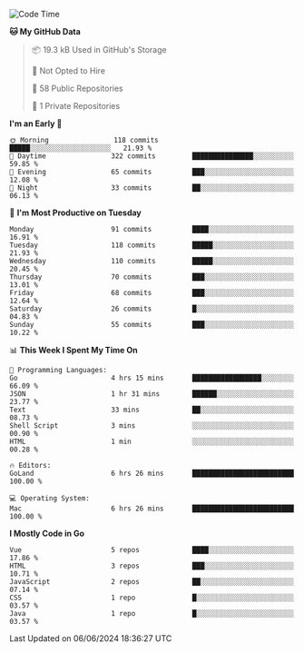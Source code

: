 <!--START_SECTION:waka-->
![Code Time](http://img.shields.io/badge/Code%20Time-1%2C118%20hrs%2053%20mins-blue)

**🐱 My GitHub Data** 

> 📦 19.3 kB Used in GitHub's Storage 
 > 
> 🚫 Not Opted to Hire
 > 
> 📜 58 Public Repositories 
 > 
> 🔑 1 Private Repositories 
 > 
**I'm an Early 🐤** 

```text
🌞 Morning                118 commits         █████░░░░░░░░░░░░░░░░░░░░   21.93 % 
🌆 Daytime                322 commits         ███████████████░░░░░░░░░░   59.85 % 
🌃 Evening                65 commits          ███░░░░░░░░░░░░░░░░░░░░░░   12.08 % 
🌙 Night                  33 commits          ██░░░░░░░░░░░░░░░░░░░░░░░   06.13 % 
```
📅 **I'm Most Productive on Tuesday** 

```text
Monday                   91 commits          ████░░░░░░░░░░░░░░░░░░░░░   16.91 % 
Tuesday                  118 commits         █████░░░░░░░░░░░░░░░░░░░░   21.93 % 
Wednesday                110 commits         █████░░░░░░░░░░░░░░░░░░░░   20.45 % 
Thursday                 70 commits          ███░░░░░░░░░░░░░░░░░░░░░░   13.01 % 
Friday                   68 commits          ███░░░░░░░░░░░░░░░░░░░░░░   12.64 % 
Saturday                 26 commits          █░░░░░░░░░░░░░░░░░░░░░░░░   04.83 % 
Sunday                   55 commits          ███░░░░░░░░░░░░░░░░░░░░░░   10.22 % 
```


📊 **This Week I Spent My Time On** 

```text
💬 Programming Languages: 
Go                       4 hrs 15 mins       █████████████████░░░░░░░░   66.09 % 
JSON                     1 hr 31 mins        ██████░░░░░░░░░░░░░░░░░░░   23.77 % 
Text                     33 mins             ██░░░░░░░░░░░░░░░░░░░░░░░   08.73 % 
Shell Script             3 mins              ░░░░░░░░░░░░░░░░░░░░░░░░░   00.90 % 
HTML                     1 min               ░░░░░░░░░░░░░░░░░░░░░░░░░   00.28 % 

🔥 Editors: 
GoLand                   6 hrs 26 mins       █████████████████████████   100.00 % 

💻 Operating System: 
Mac                      6 hrs 26 mins       █████████████████████████   100.00 % 
```

**I Mostly Code in Go** 

```text
Vue                      5 repos             ████░░░░░░░░░░░░░░░░░░░░░   17.86 % 
HTML                     3 repos             ███░░░░░░░░░░░░░░░░░░░░░░   10.71 % 
JavaScript               2 repos             ██░░░░░░░░░░░░░░░░░░░░░░░   07.14 % 
CSS                      1 repo              █░░░░░░░░░░░░░░░░░░░░░░░░   03.57 % 
Java                     1 repo              █░░░░░░░░░░░░░░░░░░░░░░░░   03.57 % 
```




 Last Updated on 06/06/2024 18:36:27 UTC
<!--END_SECTION:waka-->
